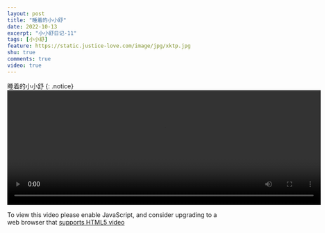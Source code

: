```yaml
---
layout: post
title: "睡着的小小舒"
date: 2022-10-13
excerpt: "小小舒日记-11"
tags: [小小舒]
feature: https://static.justice-love.com/image/jpg/xktp.jpg
shu: true
comments: true
video: true
---
```

睡着的小小舒
{: .notice}
<video id="my-video" class="video-js vjs-16-9 clipboard" controls preload="auto" width="722" height="264" data-setup="{}">
    <source src="{{ site.staticUrl }}/xiaoxiaoshu/video/shuizhaodemeimei.mp4" type='video/mp4'>
    <p class="vjs-no-js">
        To view this video please enable JavaScript, and consider upgrading to a web browser that
        <a href="http://videojs.com/html5-video-support/" target="_blank">supports HTML5 video</a>
    </p>
</video>
